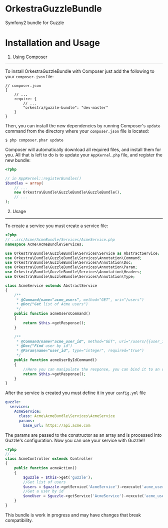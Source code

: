 OrkestraGuzzleBundle
====================

Symfony2 bundle for Guzzle

Installation and Usage
============

1. Using Composer
-------------------------------

To install OrkestraGuzzleBundle with Composer just add the following to your
`composer.json` file:

```
// composer.json
{
    // ...
    require: {
        // ...
        "orkestra/guzzle-bundle": "dev-master"
    }
}
```

Then, you can install the new dependencies by running Composer's ``update``
command from the directory where your ``composer.json`` file is located:

    $ php composer.phar update

Composer will automatically download all required files, and install them
for you. All that is left to do is to update your ``AppKernel.php`` file, and
register the new bundle:

```php
<?php

// in AppKernel::registerBundles()
$bundles = array(
    // ...
    new Orkestra\Bundle\GuzzleBundle\GuzzleBundle(),
    // ...
);
```

2. Usage
-------------------------------

To create a service you must create a service file:

```php
<?php
// ..src/Acme/AcmeBundle/Services/AcmeService.php
namespace Acme\AcmeBundle\Services;

use Orkestra\Bundle\GuzzleBundle\Services\Service as AbstractService;
use Orkestra\Bundle\GuzzleBundle\Services\Annotation\Command;
use Orkestra\Bundle\GuzzleBundle\Services\Annotation\Doc;
use Orkestra\Bundle\GuzzleBundle\Services\Annotation\Param;
use Orkestra\Bundle\GuzzleBundle\Services\Annotation\Headers;
use Orkestra\Bundle\GuzzleBundle\Services\Annotation\Type;

class AcmeService extends AbstractService
{
    /**
     * @Command(name="acme_users", method="GET", uri="/users")
     * @Doc("Get list of Acme users")
     */
    public function acmeUsersCommand()
    {
        return $this->getResponse();
    }

    /**
     * @Command(name="acme_user_id", method="GET", uri="/users/{{user_id}}")
     * @Doc("Find user by id")
     * @Param(name="user_id", type="integer", required="true")
     */
    public function acmeUserByIdCommand()
    {
        //Here you can manipulate the response, you can bind it to an object for example
        return $this->getResponse();
    }
}
```

After the service is created you must define it in your `config.yml` file

```yaml
guzzle:
  services:
    AcmeService:
      class: Acme\AcmeBundle\Services\AcmeService
      params:
        base_url: https://api.acme.com
```

The params are passed to the constructor as an array and is processed into Guzzle's configuration. Now you can
use your service with Guzzle!!

```php
<?php
//...
class AcmeController extends Controller
{
    public function acmeAction()
    {
        $guzzle = $this->get('guzzle');
        //Get list of users
        $users = $guzzle->getService('AcmeService')->execute('acme_users');
        //Get a user by id
        $oneUser = $guzzle->getService('AcmeService')->excute('acme_user_id', array('user_id' => 1));
    }
}
```

This bundle is work in progress and may have changes that break compatibility.
